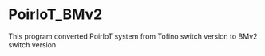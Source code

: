 # PoirIoT_BMv2
This program converted PoirIoT system from Tofino switch version to BMv2 switch version
